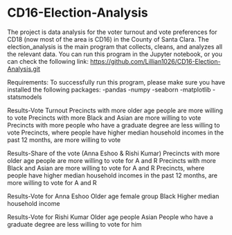 # CD16-Election-Analysis

The project is data analysis for the voter turnout and vote preferences for CD18 (now most of the area is CD16) in the County of Santa Clara. The election_analysis is the main program that collects, cleans, and analyzes all the relevant data. You can run this program in the Jupyter notebook, or you can check the following link: https://github.com/Lillian1026/CD16-Election-Analysis.git


Requirements:
To successfully run this program, please make sure you have installed the following packages:
-pandas
-numpy
-seaborn
-matplotlib
-statsmodels


Results-Vote Turnout
Precincts with more older age people are more willing to vote
Precincts with more Black and Asian are more willing to vote
Precincts with more people who have a graduate degree are less willing to vote
Precincts, where people have higher median household incomes in the past 12 months, are more willing to vote


Results-Share of the vote (Anna Eshoo & Rishi Kumar)
Precincts with more older age people are more willing to vote for A and R
Precincts with more Black and Asian are more willing to vote for A and R
Precincts, where people have higher median household incomes in the past 12 months, are more willing to vote for A and R


Results-Vote for Anna Eshoo
Older age female group
Black
Higher median household income


Results-Vote for Rishi Kumar
Older age people
Asian
People who have a graduate degree are less willing to vote for him
